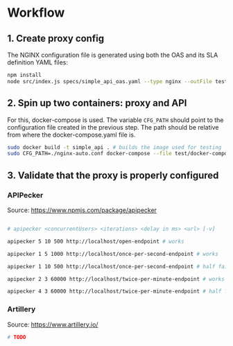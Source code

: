 # Workflow

## 1. Create proxy config

The NGINX configuration file is generated using both the OAS and its SLA definition YAML files:

```bash
npm install
node src/index.js specs/simple_api_oas.yaml --type nginx --outFile test/nginx-auto.conf
```

## 2. Spin up two containers: proxy and API

For this, docker-compose is used. The variable `CFG_PATH` should point to the configuration file created in the previous step. The path should be relative from where the docker-compose.yaml file is.

```bash
sudo docker build -t simple_api . # builds the image used for testing
sudo CFG_PATH=./nginx-auto.conf docker-compose --file test/docker-compose.yaml up
```

## 3. Validate that the proxy is properly configured

### APIPecker

Source: https://www.npmjs.com/package/apipecker


```bash

# apipecker <concurrentUsers> <iterations> <delay in ms> <url> [-v]

apipecker 5 10 500 http://localhost/open-endpoint # works

apipecker 1 5 1000 http://localhost/once-per-second-endpoint # works

apipecker 1 10 500 http://localhost/once-per-second-endpoint # half fails

apipecker 2 3 60000 http://localhost/twice-per-minute-endpoint # works

apipecker 4 3 60000 http://localhost/twice-per-minute-endpoint # half fails

```

### Artillery

Source: https://www.artillery.io/

```bash
# TODO
```
